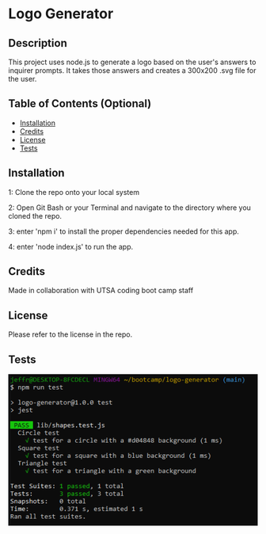 # Logo Generator

## Description

This project uses node.js to generate a logo based on the user's answers to inquirer prompts. It takes those answers and creates a 300x200 .svg file for the user.

## Table of Contents (Optional)

- [Installation](#installation)
- [Credits](#credits)
- [License](#license)
- [Tests](#tests)

## Installation

1: Clone the repo onto your local system

2: Open Git Bash or your Terminal and navigate to the directory where you cloned the repo.

3: enter 'npm i' to install the proper dependencies needed for this app.

4: enter 'node index.js' to run the app.

## Credits

Made in collaboration with UTSA coding boot camp staff

## License

Please refer to the license in the repo.

## Tests

![Image](./examples/jest-test-pass.PNG)